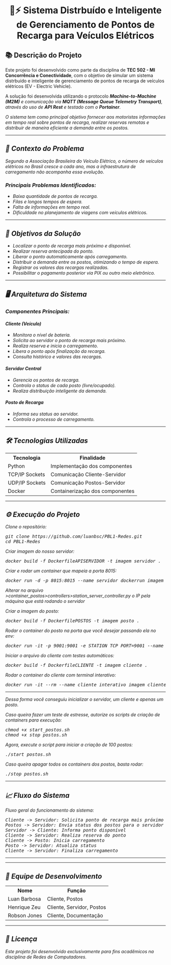 <h1 align="center">🚗⚡ Sistema Distrbuído e Inteligente de Gerenciamento de Pontos de Recarga para Veículos Elétricos</h1>

<h2>📚 Descrição do Projeto</h2>

<p>
  Este projeto foi desenvolvido como parte da disciplina de <b>TEC 502 - MI Concorrência e Conectividade</b>, com o objetivo de simular um sistema distrbuído e inteligente de gerenciamento de pontos de recarga de veículos elétricos (EV - Electric Vehicle).
</p>

<p>
  A solução foi desenvolvida utilizando o protocolo <b><i>Machine-to-Machine<i> (M2M)</b> e comunicação via <b>MQTT (<i>Message Queue Telemetry Transport<i>)</b>, através do uso de <b>API <i>Rest<i></b> e testado com o <b><i>Portainer<i></b>.
</p>

<p>
  O sistema tem como principal objetivo fornecer aos motoristas informações em tempo real sobre pontos de recarga, realizar reservas remotas e distribuir de maneira eficiente a demanda entre os postos.
</p>

<hr/>

<h2>📝 Contexto do Problema</h2>

<p>
Segundo a Associação Brasileira do Veículo Elétrico, o número de veículos elétricos no Brasil cresce a cada ano, mas a infraestrutura de carregamento não acompanha essa evolução.
</p>

<h3>Principais Problemas Identificados:</h3>

<ul>
  <li>Baixa quantidade de pontos de recarga.</li>
  <li>Filas e longos tempos de espera.</li>
  <li>Falta de informações em tempo real.</li>
  <li>Dificuldade no planejamento de viagens com veículos elétricos.</li>
</ul>

<hr/>

<h2>🎯 Objetivos da Solução</h2>

<ul>
  <li>Localizar o ponto de recarga mais próximo e disponível.</li>
  <li>Realizar reserva antecipada do ponto.</li>
  <li>Liberar o ponto automaticamente após carregamento.</li>
  <li>Distribuir a demanda entre os postos, otimizando o tempo de espera.</li>
  <li>Registrar os valores das recargas realizadas.</li>
  <li>Possibilitar o pagamento posterior via PIX ou outro meio eletrônico.</li>
</ul>

<hr/>

<h2>🖥️ Arquitetura do Sistema</h2>

<h3>Componentes Principais:</h3>

<h4>Cliente (Veículo)</h4>
<ul>
  <li>Monitora o nível de bateria.</li>
  <li>Solicita ao servidor o ponto de recarga mais próximo.</li>
  <li>Realiza reserva e inicia o carregamento.</li>
  <li>Libera o ponto após finalização da recarga.</li>
  <li>Consulta histórico e valores das recargas.</li>
</ul>

<h4>Servidor Central</h4>
<ul>
  <li>Gerencia os pontos de recarga.</li>
  <li>Controla o status de cada posto (livre/ocupado).</li>
  <li>Realiza distribuição inteligente da demanda.</li>
</ul>

<h4>Posto de Recarga</h4>
<ul>
  <li>Informa seu status ao servidor.</li>
  <li>Controla o processo de carregamento.</li>
</ul>

<hr/>

<h2>🛠️ Tecnologias Utilizadas</h2>

<table>
  <tr>
    <th>Tecnologia</th>
    <th>Finalidade</th>
  </tr>
  <tr>
    <td>Python</td>
    <td>Implementação dos componentes</td>
  </tr>
  <tr>
    <td>TCP/IP Sockets</td>
    <td>Comunicação Cliente-Servidor</td>
  </tr>
  <tr>
    <td>UDP/IP Sockets</td>
    <td>Comunicação Postos-Servidor</td>
  </tr>
  <tr>
    <td>Docker</td>
    <td>Containerização dos componentes</td>
  </tr>
</table>

<hr/>

<h2>⚙️ Execução do Projeto</h2>

<p>Clone o repositório:</p>

<pre>
git clone https://github.com/luanbsc/PBL1-Redes.git
cd PBL1-Redes
</pre>

<p>Criar imagem do nosso servidor:</p>

<pre>
docker build -f DockerfileAPISERVIDOR -t imagem_servidor .
</pre>

<p>Criar e rodar um container que mapeia a porta 8015:</p>

<pre>
docker run -d -p 8015:8015 --name servidor_dockerrun imagem_servidor
</pre>

<p>Alterar no arquivo >container_postos>controllers>station_server_controller.py o IP pela máquina que está rodando o servidor</p>

<p>Criar a imagem do posto:</p>

<pre>
docker build -f DockerfilePOSTOS -t imagem_posto .
</pre>

<p>Rodar o container do posto na porta que você desejar passando ela no env:</p>

<pre>
docker run -it -p 9001:9001 -e STATION_TCP_PORT=9001 --name posto_1 imagem_posto
</pre>

<p>Iniciar o arquivo do cliente com testes automáticos:</p>

<pre>
docker build -f DockerfileCLIENTE -t imagem_cliente .
</pre>

<p>Rodar o container do cliente com terminal interativo:</p>

<pre>
docker run -it --rm --name cliente_interativo imagem_cliente
</pre>

<hr/>

<p>Dessa forma você conseguiu inicializar o servidor, um cliente e apenas um posto.</p>

<p>Caso queira fazer um teste de estresse, autorize os scripts de criação de containers para execução:</p>

<pre>
chmod +x start_postos.sh
chmod +x stop_postos.sh
</pre>

<p>Agora, execute o script para iniciar a criação de 100 postos:</p>

<pre>
./start_postos.sh
</pre>

<p>Caso queira apagar todos os containers dos postos, basta rodar:</p>

<pre>
./stop_postos.sh
</pre>

<hr/>

<h2>📈 Fluxo do Sistema</h2>

<p>Fluxo geral do funcionamento do sistema:</p>

<pre>
Cliente -> Servidor: Solicita ponto de recarga mais próximo
Postos -> Servidor: Envia status dos postos para o servidor
Servidor -> Cliente: Informa ponto disponível
Cliente -> Servidor: Realiza reserva do ponto
Cliente -> Posto: Inicia carregamento
Posto -> Servidor: Atualiza status
Cliente -> Servidor: Finaliza carregamento
</pre>

<hr/>

<hr/>

<h2>👥 Equipe de Desenvolvimento</h2>

<table>
  <tr>
    <th>Nome</th>
    <th>Função</th>
  </tr>
  <tr>
    <td>Luan Barbosa</td>
    <td>Cliente, Postos</td>
  </tr>
  <tr>
    <td>Henrique Zeu</td>
    <td>Cliente, Servidor, Postos</td>
  </tr>
  <tr>
    <td>Robson Jones</td>
    <td>Cliente, Documentação</td>
  </tr>
</table>

<hr/>

<h2>📝 Licença</h2>

<p>
Este projeto foi desenvolvido exclusivamente para fins acadêmicos na disciplina de Redes de Computadores.
</p>
